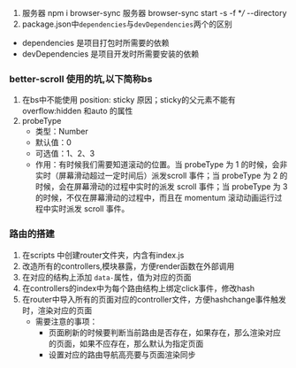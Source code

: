 1. 服务器 npm i browser-sync 服务器 browser-sync start -s -f **/* --directory
2. package.json中`dependencies`与`devDependencies`两个的区别
  - dependencies 是项目打包时所需要的依赖
  - devDependencies 是项目开发时所需要安装的依赖
### better-scroll 使用的坑,以下简称bs
1. 在bs中不能使用 position: sticky 原因；sticky的父元素不能有overflow:hidden 和auto 的属性
2. probeType
   - 类型：Number
   - 默认值：0
   - 可选值：1、2、3
   - 作用：有时候我们需要知道滚动的位置。当 probeType 为 1 的时候，会非实时（屏幕滑动超过一定时间后）派发scroll 事件；当 probeType 为 2 的时候，会在屏幕滑动的过程中实时的派发 scroll 事件；当 probeType 为 3 的时候，不仅在屏幕滑动的过程中，而且在 momentum 滚动动画运行过程中实时派发 scroll 事件。
### 路由的搭建
1. 在scripts 中创建router文件夹，内含有index.js
2. 改造所有的controllers,模块暴露，方便render函数在外部调用
3. 在对应的结构上添加 `data-`属性，值为对应的页面
4. 在controllers的index中为每个路由结构上绑定click事件，修改hash
5. 在router中导入所有的页面对应的controller文件，方便hashchange事件触发时，渲染对应的页面
    - 需要注意的事项：
      - 页面刷新的时候要判断当前路由是否存在，如果存在，那么渲染对应的页面，如果不应存在，那么默认为指定页面
      - 设置对应的路由导航高亮要与页面渲染同步
